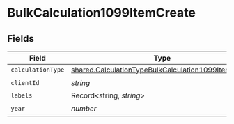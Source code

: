 # BulkCalculation1099ItemCreate


## Fields

| Field                                                                                                                             | Type                                                                                                                              | Required                                                                                                                          | Description                                                                                                                       |
| --------------------------------------------------------------------------------------------------------------------------------- | --------------------------------------------------------------------------------------------------------------------------------- | --------------------------------------------------------------------------------------------------------------------------------- | --------------------------------------------------------------------------------------------------------------------------------- |
| `calculationType`                                                                                                                 | [shared.CalculationTypeBulkCalculation1099ItemCreate](../../../sdk/models/shared/calculationtypebulkcalculation1099itemcreate.md) | :heavy_minus_sign:                                                                                                                | N/A                                                                                                                               |
| `clientId`                                                                                                                        | *string*                                                                                                                          | :heavy_check_mark:                                                                                                                | N/A                                                                                                                               |
| `labels`                                                                                                                          | Record<string, *string*>                                                                                                          | :heavy_minus_sign:                                                                                                                | N/A                                                                                                                               |
| `year`                                                                                                                            | *number*                                                                                                                          | :heavy_check_mark:                                                                                                                | N/A                                                                                                                               |